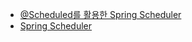 - [@Scheduled를 활용한 Spring Scheduler](https://velog.io/@kimh4nkyul/Scheduled%EB%A5%BC-%ED%99%9C%EC%9A%A9%ED%95%9C-Spring-Scheduler)
- [Spring Scheduler](https://data-make.tistory.com/699)